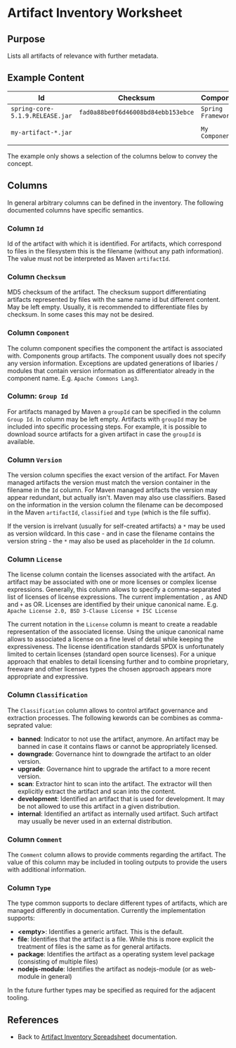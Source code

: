 # Artifact Inventory Worksheet

## Purpose
Lists all artifacts of relevance with further metadata.

## Example Content

| Id | Checksum | Component | Group Id | Version | License |
| --- | --- | --- | --- | --- | --- |
| `spring-core-5.1.9.RELEASE.jar` | `fad0a88be0f6d46008bd84ebb153ebce` | `Spring Framework` | `org.springframework`| `5.1.9.RELEASE` |
| `my-artifact-*.jar` | | `My Component` | `com.mycompany.mypackage` | `*` | `My Proprietary License` |

The example only shows a selection of the columns below to convey the concept.

## Columns
In general arbitrary columns can be defined in the inventory. The following
documented columns have specific semantics.

### Column `Id`
Id of the artifact with which it is identified. For artifacts, which correspond to files in the filesystem this is the 
filename (without any path information). The value must not be interpreted as Maven `artifactId`.

### Column `Checksum`
MD5 checksum of the artifact. The checksum support differentiating artifacts represented by files with the same name id 
but different content. May be left empty. Usually, it is recommended to differentiate files by checksum. In some cases
this may not be desired.

### Column `Component`
The column component specifies the component the artifact is associated with. Components group artifacts. The component
usually does not specify any version information. Exceptions are updated generations of libaries / modules that contain
version information as differentiator already in the component name. E.g. `Apache Commons Lang3`.

### Column: `Group Id`
For artifacts managed by Maven a `groupId` can be specified in the column `Group Id`. In column may be left empty.
Artifacts with `groupId` may be included into specific processing steps. For example, it is possible to download source
artifacts for a given artifact in case the `groupId` is available.

### Column `Version`
The version column specifies the exact version of the artifact. For Maven managed artifacts the version must match the
version container in the filename in the `Id` column. For Maven managed artifacts the version may appear redundant, 
but actually isn't. Maven may also use classifiers. Based on the information in the version column the filename can 
be decomposed in the Maven `artifactId`, `classified` and `type` (which is the file suffix).

If the version is irrelvant (usually for self-created artifacts) a `*` may be used as version wildcard. In this case -
and in case the filename contains the version string - the `*` may also be used as placeholder in the `Id` column.

### Column `License`
The license column contain the licenses associated with the artifact. An artifact may be associated with one or more
licenses or complex license expressions. Generally, this column allows to specify a comma-separated list of 
licenses of license expressions. The current implementation `,` as AND and `+` as OR. Licenses are identified by their
unique canonical name. E.g. `Apache License 2.0, BSD 3-Clause License + ISC License`

The current notation in the `License` column is meant to create a readable representation of the associated license. 
Using the unique canonical name allows to associated a license on a fine level of detail while keeping the 
expressiveness. The license identification standards SPDX is unfortunately limited to certain licenses (standard open 
source licenses). For a unique approach that enables to detail licensing further and to combine proprietary, freeware
and other licenses types the chosen approach appears more appropriate and expressive.

### Column `Classification`
The `Classification` column allows to control artifact governance and extraction processes. The following kewords can 
be combines as comma-seprated value:

* **banned**: Indicator to not use the artifact, anymore. An artifact may be banned in case it contains flaws or cannot be 
appropriately licensed.
* **downgrade**: Governance hint to downgrade the artifact to an older version.
* **upgrade**: Governance hint to upgrade the artifact to a more recent version.
* **scan**: Extractor hint to scan into the artifact. The extractor will then explicitly extract the artifact and
  scan into the content.
* **development**: Identified an artifact that is used for development. It may be not allowed to use this artifact in
  a given distribution.
* **internal**: Identified an artifact as internally used artifact. Such artifact may usually be never used in an
  external distribution.
  
### Column `Comment`

The `Comment` column allows to provide comments regarding the artifact. The value of 
this column may be included in tooling outputs to provide the users with additional information.

### Column `Type`
The type common supports to declare different types of artifacts, which are
managed differently in documentation. Currently the implementation supports:

* **&lt;empty&gt;**: Identifies a generic artifact. This is the default.
* **file**: Identifies that the artifact is a file. While this is more explicit the
  treatment of files is the same as for general artifacts.
* **package**: Identifies the artifact as a operating system level package (consisting of multiple files)
* **nodejs-module**: Identifies the artifact as nodejs-module (or as web-module in general)

In the future further types may be specified as required for the adjacent tooling.

## References
* Back to [Artifact Inventory Spreadsheet](artifact-inventory-spreadsheet.md) documentation.